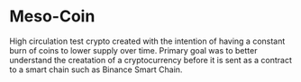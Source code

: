 # Meso-Coin

High circulation test crypto created with the intention of having a constant burn of coins to lower supply over time.
Primary goal was to better understand the creatation of a cryptocurrency before it is sent as a contract to a smart chain such as Binance Smart Chain.

